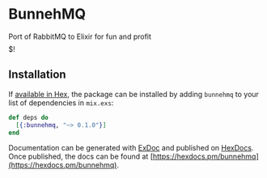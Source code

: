 # BunnehMQ

Port of RabbitMQ to Elixir for fun and profit$$$$$!

## Installation

If [available in Hex](https://hex.pm/docs/publish), the package can be installed
by adding `bunnehmq` to your list of dependencies in `mix.exs`:

```elixir
def deps do
  [{:bunnehmq, "~> 0.1.0"}]
end
```

Documentation can be generated with [ExDoc](https://github.com/elixir-lang/ex_doc)
and published on [HexDocs](https://hexdocs.pm). Once published, the docs can
be found at [https://hexdocs.pm/bunnehmq](https://hexdocs.pm/bunnehmq).

